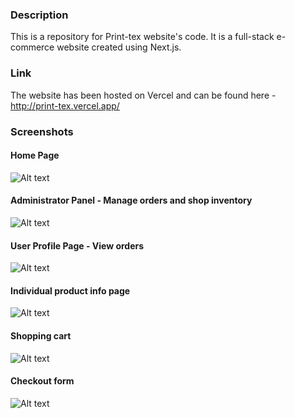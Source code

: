 ### Description

This is a repository for Print-tex website's code. It is a full-stack e-commerce website created using Next.js.

### Link
The website has been hosted on Vercel and can be found here - http://print-tex.vercel.app/

### Screenshots

#### Home Page

![Alt text](https://i.ibb.co/5TVtyBC/Print-Tex.png)

#### Administrator Panel - Manage orders and shop inventory

![Alt text](https://i.ibb.co/NT875GX/Print-Tex-6.png)

#### User Profile Page - View orders

![Alt text](https://i.ibb.co/ZV0ZM5z/Print-Tex-4.png)

#### Individual product info page

![Alt text](https://i.ibb.co/98MCN8Q/Print-Tex-1.png)

#### Shopping cart

![Alt text](https://i.ibb.co/1Z8pxcp/Print-Tex-2.png)

#### Checkout form

![Alt text](https://i.ibb.co/zx9tQtS/Print-Tex-3.png)
